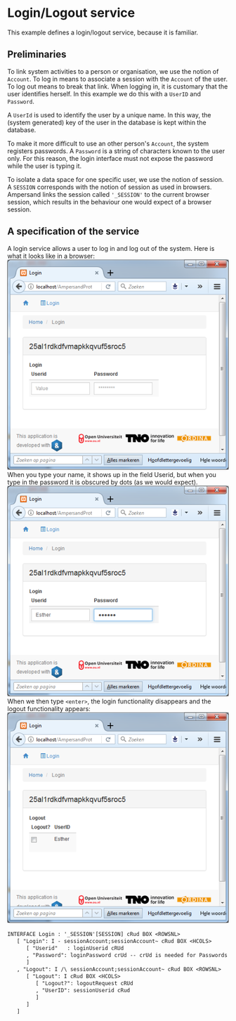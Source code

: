 # Login/Logout service

This example defines a login/logout service,
because it is familiar.

## Preliminaries
To link system activities to a person or organisation, we use the notion of `Account`. To log in means to associate a session with the `Account` of the user. To log out means to break that link. When logging in, it is customary that the user identifies herself. In this example we do this with a `UserID` and `Password`.

A `UserId` is used to identify the user by a unique name. In this way, the (system generated) key of the user in the database is kept within the database.

To make it more difficult to use an other person's `Account`, the system registers passwords. A `Password` is a string of characters known to the user only. For this reason, the login interface must not expose the password while the user is typing it.

To isolate a data space for one specific user, we use the notion of session. A `SESSION` corresponds with the notion of session as used in browsers. Ampersand links the session called `'_SESSION'` to the current browser session, which results in the behaviour one would expect of a browser session.

## A specification of the service
A login service allows a user to log in and log out of the system. Here is what it looks like in a browser:
![login service in browser](/assets/ssh1.png)
When you type your name, it shows up in the field Userid, but when you type in the password it is obscured by dots (as we would expect).
![](/assets/ssh2.png)
When we then type `<enter>`, the login functionality disappears and the logout functionality appears:
![](/assets/ssh3.png)
```
INTERFACE Login : '_SESSION'[SESSION] cRud BOX <ROWSNL>
   [ "Login": I - sessionAccount;sessionAccount~ cRud BOX <HCOLS>
      [ "Userid"   : loginUserid cRUd
      , "Password": loginPassword crUd -- crUd is needed for Passwords
      ]
   , "Logout": I /\ sessionAccount;sessionAccount~ cRud BOX <ROWSNL>
      [ "Logout": I cRud BOX <HCOLS>
         [ "Logout?": logoutRequest cRUd
         , "UserID": sessionUserid cRud
         ]
      ]
   ]
```


